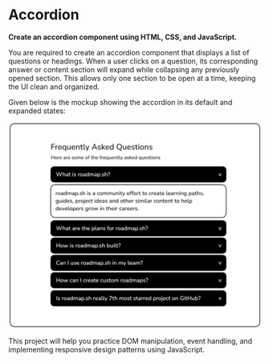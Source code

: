 # Accordion
**Create an accordion component using HTML, CSS, and JavaScript.**

You are required to create an accordion component that displays a list of questions or headings. When a user clicks on a question, its corresponding answer or content section will expand while collapsing any previously opened section. This allows only one section to be open at a time, keeping the UI clean and organized.

Given below is the mockup showing the accordion in its default and expanded states:

![Example of an accordion](img/accordion-example.webp)

This project will help you practice DOM manipulation, event handling, and implementing responsive design patterns using JavaScript.